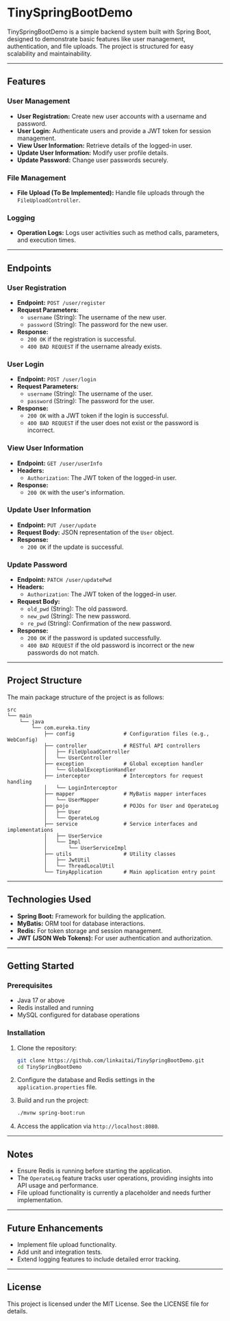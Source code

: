 # TinySpringBootDemo

TinySpringBootDemo is a simple backend system built with Spring Boot, designed to demonstrate basic features like user management, authentication, and file uploads. The project is structured for easy scalability and maintainability.

---

## Features

### User Management
- **User Registration:** Create new user accounts with a username and password.
- **User Login:** Authenticate users and provide a JWT token for session management.
- **View User Information:** Retrieve details of the logged-in user.
- **Update User Information:** Modify user profile details.
- **Update Password:** Change user passwords securely.

### File Management
- **File Upload (To Be Implemented):** Handle file uploads through the `FileUploadController`.

### Logging
- **Operation Logs:** Logs user activities such as method calls, parameters, and execution times.

---

## Endpoints

### User Registration
- **Endpoint:** `POST /user/register`
- **Request Parameters:**
  - `username` (String): The username of the new user.
  - `password` (String): The password for the new user.
- **Response:**
  - `200 OK` if the registration is successful.
  - `400 BAD REQUEST` if the username already exists.

### User Login
- **Endpoint:** `POST /user/login`
- **Request Parameters:**
  - `username` (String): The username of the user.
  - `password` (String): The password for the user.
- **Response:**
  - `200 OK` with a JWT token if the login is successful.
  - `400 BAD REQUEST` if the user does not exist or the password is incorrect.

### View User Information
- **Endpoint:** `GET /user/userInfo`
- **Headers:**
  - `Authorization`: The JWT token of the logged-in user.
- **Response:**
  - `200 OK` with the user's information.

### Update User Information
- **Endpoint:** `PUT /user/update`
- **Request Body:** JSON representation of the `User` object.
- **Response:**
  - `200 OK` if the update is successful.

### Update Password
- **Endpoint:** `PATCH /user/updatePwd`
- **Headers:**
  - `Authorization`: The JWT token of the logged-in user.
- **Request Body:**
  - `old_pwd` (String): The old password.
  - `new_pwd` (String): The new password.
  - `re_pwd` (String): Confirmation of the new password.
- **Response:**
  - `200 OK` if the password is updated successfully.
  - `400 BAD REQUEST` if the old password is incorrect or the new passwords do not match.

---

## Project Structure

The main package structure of the project is as follows:

```plaintext
src
└── main
    └── java
        └── com.eureka.tiny
            ├── config                # Configuration files (e.g., WebConfig)
            ├── controller            # RESTful API controllers
            │   ├── FileUploadController
            │   └── UserController
            ├── exception             # Global exception handler
            │   └── GlobalExceptionHandler
            ├── interceptor           # Interceptors for request handling
            │   └── LoginInterceptor
            ├── mapper                # MyBatis mapper interfaces
            │   └── UserMapper
            ├── pojo                  # POJOs for User and OperateLog
            │   ├── User
            │   └── OperateLog
            ├── service               # Service interfaces and implementations
            │   ├── UserService
            │   └── Impl
            │       └── UserServiceImpl
            ├── utils                 # Utility classes
            │   ├── JwtUtil
            │   └── ThreadLocalUtil
            └── TinyApplication       # Main application entry point
```

---

## Technologies Used

- **Spring Boot:** Framework for building the application.
- **MyBatis:** ORM tool for database interactions.
- **Redis:** For token storage and session management.
- **JWT (JSON Web Tokens):** For user authentication and authorization.

---

## Getting Started

### Prerequisites
- Java 17 or above
- Redis installed and running
- MySQL configured for database operations

### Installation
1. Clone the repository:
   ```bash
   git clone https://github.com/linkaitai/TinySpringBootDemo.git
   cd TinySpringBootDemo
   ```

2. Configure the database and Redis settings in the `application.properties` file.

3. Build and run the project:
   ```bash
   ./mvnw spring-boot:run
   ```

4. Access the application via `http://localhost:8080`.

---

## Notes

- Ensure Redis is running before starting the application.
- The `OperateLog` feature tracks user operations, providing insights into API usage and performance.
- File upload functionality is currently a placeholder and needs further implementation.

---

## Future Enhancements

- Implement file upload functionality.
- Add unit and integration tests.
- Extend logging features to include detailed error tracking.

---

## License
This project is licensed under the MIT License. See the LICENSE file for details.


